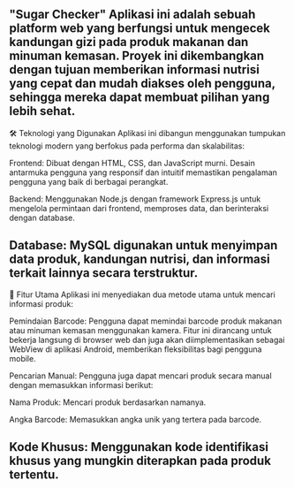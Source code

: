 "Sugar Checker"
Aplikasi ini adalah sebuah platform web yang berfungsi untuk mengecek kandungan gizi pada produk makanan dan minuman kemasan. Proyek ini dikembangkan dengan tujuan memberikan informasi nutrisi yang cepat dan mudah diakses oleh pengguna, sehingga mereka dapat membuat pilihan yang lebih sehat.
--
🛠️ Teknologi yang Digunakan
Aplikasi ini dibangun menggunakan tumpukan teknologi modern yang berfokus pada performa dan skalabilitas:

Frontend: Dibuat dengan HTML, CSS, dan JavaScript murni. Desain antarmuka pengguna yang responsif dan intuitif memastikan pengalaman pengguna yang baik di berbagai perangkat.

Backend: Menggunakan Node.js dengan framework Express.js untuk mengelola permintaan dari frontend, memproses data, dan berinteraksi dengan database.

Database: MySQL digunakan untuk menyimpan data produk, kandungan nutrisi, dan informasi terkait lainnya secara terstruktur.
--
🚀 Fitur Utama
Aplikasi ini menyediakan dua metode utama untuk mencari informasi produk:

Pemindaian Barcode: Pengguna dapat memindai barcode produk makanan atau minuman kemasan menggunakan kamera. Fitur ini dirancang untuk bekerja langsung di browser web dan juga akan diimplementasikan sebagai WebView di aplikasi Android, memberikan fleksibilitas bagi pengguna mobile.

Pencarian Manual: Pengguna juga dapat mencari produk secara manual dengan memasukkan informasi berikut:

Nama Produk: Mencari produk berdasarkan namanya.

Angka Barcode: Memasukkan angka unik yang tertera pada barcode.

Kode Khusus: Menggunakan kode identifikasi khusus yang mungkin diterapkan pada produk tertentu.
--
